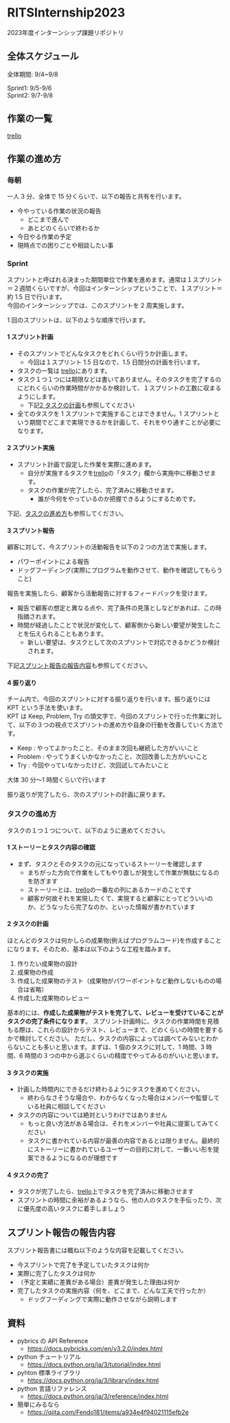 # RITSInternship2023

2023年度インターンシップ課題リポジトリ

## 全体スケジュール

全体期間: 9/4~9/8

Sprint1: 9/5-9/6  
Sprint2: 9/7-9/8

## 作業の一覧

[trello](https://trello.com/b/9RQVWrom/%E9%85%8D%E9%80%81%E3%83%AD%E3%83%9C%E9%96%8B%E7%99%BA)

## 作業の進め方

### 毎朝

一人 3 分、全体で 15 分くらいで、以下の報告と共有を行います。

- 今やっている作業の状況の報告
  - どこまで進んで
  - あとどのくらいで終わるか
- 今日やる作業の予定
- 現時点での困りごとや相談したい事

### Sprint

スプリントと呼ばれる決まった期間単位で作業を進めます。通常は１スプリント＝２週間くらいですが、今回はインターンシップということで、１スプリント＝約 1.5 日で行います。  
今回のインターンシップでは、このスプリントを 2 周実施します。

1 回のスプリントは、以下のような順序で行います。

#### 1 スプリント計画

- そのスプリントでどんなタスクをどれくらい行うか計画します。
  - 今回は１スプリント 1.5 日なので、1.5 日間分の計画を行います。
- タスクの一覧は [trello](https://trello.com/b/9RQVWrom/%E9%85%8D%E9%80%81%E3%83%AD%E3%83%9C%E9%96%8B%E7%99%BA)にあります。
- タスク１つ１つには期限などは書いてありません。そのタスクを完了するのにどれくらいの作業時間がかかるか検討して、１スプリントの工数に収まるようにします。
  - 下記[2 タスクの計画](#2-タスクの計画)も参照してください
- 全てのタスクを 1 スプリントで実施することはできません。1 スプリントという期間でどこまで実現できるかを計画して、それをやり通すことが必要になります。

#### 2 スプリント実施

- スプリント計画で設定した作業を実際に進めます。
  - 自分が実施するタスクを[trello](https://trello.com/b/9RQVWrom/%E9%85%8D%E9%80%81%E3%83%AD%E3%83%9C%E9%96%8B%E7%99%BA)の「タスク」欄から実施中に移動させます。
  - タスクの作業が完了したら、完了済みに移動させます。
    - 誰が今何をやっているのか把握できるようにするためです。

下記、[タスクの進め方](#タスクの進め方)も参照してください。

#### 3 スプリント報告

顧客に対して、今スプリントの活動報告を以下の２つの方法で実施します。

- パワーポイントによる報告
- ドッグフーディング(実際にプログラムを動作させて、動作を確認してもらうこと)

報告を実施したら、顧客から活動報告に対するフィードバックを受けます。

- 報告で顧客の想定と異なる点や、完了条件の見落としなどがあれば、この時指摘されます。
- 時間が経過したことで状況が変化して、顧客側から新しい要望が発生したことを伝えられることもあります。
  - 新しい要望は、タスクとして次のスプリントで対応できるかどうか検討されます。

下記[スプリント報告の報告内容](#スプリント報告の報告内容)も参照してください。

#### 4 振り返り

チーム内で、今回のスプリントに対する振り返りを行います。振り返りには KPT という手法を使います。  
KPT は Keep, Problem, Try の頭文字で、今回のスプリントで行った作業に対して、以下の３つの視点でスプリントの進め方や自身の行動を改善していく方法です。

- Keep : やってよかったこと、そのまま次回も継続した方がいいこと
- Problem : やってうまくいかなかったこと、次回改善した方がいいこと
- Try : 今回やっていなかったけど、次回試してみたいこと

大体 30 分〜1 時間くらいで行います

振り返りが完了したら、次のスプリントの計画に戻ります。

### タスクの進め方

タスクの１つ１つについて、以下のように進めてください。

#### 1 ストーリーとタスク内容の確認

- まず、タスクとそのタスクの元になっているストーリーを確認します
  - まちがった方向で作業をしてもやり直しが発生して作業が無駄になるのを防ぎます
  - ストーリーとは、[trello](https://trello.com/b/9RQVWrom/%E9%85%8D%E9%80%81%E3%83%AD%E3%83%9C%E9%96%8B%E7%99%BA)の一番左の列にあるカードのことです
  - 顧客が何故それを実現したくて、実現すると顧客にとってどういいのか、どうなったら完了なのか、といった情報が書かれています

#### 2 タスクの計画

ほとんどのタスクは何かしらの成果物(例えばプログラムコード)を作成することになります。そのため、基本は以下のような工程を踏みます。

1. 作りたい成果物の設計
1. 成果物の作成
1. 作成した成果物のテスト（成果物がパワーポイントなど動作しないものの場合は省略）
1. 作成した成果物のレビュー

基本的には、**作成した成果物がテストを完了して、レビューを受けていることがタスクの完了条件になります**。
スプリント計画時に、タスクの作業時間を見積もる際は、これらの設計からテスト、レビューまで、どのくらいの時間を要するかで検討してください。
ただし、タスクの内容によっては調べてみないとわからないことも多いと思います。まずは、1 個のタスクに対して、1 時間、3 時間、6 時間の３つの中から選ぶくらいの精度でやってみるのがいいと思います。

#### 3 タスクの実施

- 計画した時間内にできるだけ終わるようにタスクを進めてください。
  - 終わらなさそうな場合や、わからなくなった場合はメンバーや監督している社員に相談してください
- タスクの内容については絶対というわけではありません
  - もっと良い方法がある場合は、それをメンバーや社員に提案してみてください
  - タスクに書かれている内容が最善の内容であるとは限りません。最終的にストーリーに書かれているユーザーの目的に対して、一番いい形を提案できるようになるのが理想です

#### 4 タスクの完了

- タスクが完了したら、[trello](https://trello.com/b/9RQVWrom/%E9%85%8D%E9%80%81%E3%83%AD%E3%83%9C%E9%96%8B%E7%99%BA)上でタスクを完了済みに移動させます
- スプリントの時間に余裕があるようなら、他の人のタスクを手伝ったり、次に優先度の高いタスクに着手しましょう

## スプリント報告の報告内容

スプリント報告書には概ね以下のような内容を記載してください。

- 今スプリントで完了を予定していたタスクは何か
- 実際に完了したタスクは何か
- （予定と実績に差異がある場合）差異が発生した理由は何か
- 完了したタスクの実施内容（何を、どこまで、どんな工夫で行ったか）
  - ドッグフーディングで実際に動作させながら説明します

## 資料

- pybrics の API Reference
  - https://docs.pybricks.com/en/v3.2.0/index.html
- python チュートリアル
  - https://docs.python.org/ja/3/tutorial/index.html
- pyhton 標準ライブラリ
  - https://docs.python.org/ja/3/library/index.html
- python 言語リファレンス
  - https://docs.python.org/ja/3/reference/index.html
- 簡単にみるなら
  - https://qiita.com/Fendo181/items/a934e4f94021115efb2e
